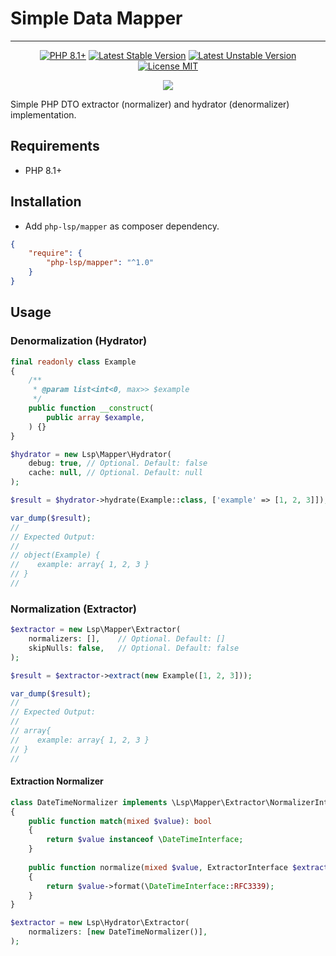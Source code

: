 # Simple Data Mapper

---

<p align="center">
    <a href="https://packagist.org/packages/php-lsp/mapper"><img src="https://poser.pugx.org/php-lsp/mapper/require/php?style=for-the-badge" alt="PHP 8.1+"></a>
    <a href="https://packagist.org/packages/php-lsp/mapper"><img src="https://poser.pugx.org/php-lsp/mapper/version?style=for-the-badge" alt="Latest Stable Version"></a>
    <a href="https://packagist.org/packages/php-lsp/mapper"><img src="https://poser.pugx.org/php-lsp/mapper/v/unstable?style=for-the-badge" alt="Latest Unstable Version"></a>
    <a href="https://raw.githubusercontent.com/php-lsp/mapper/blob/master/LICENSE"><img src="https://poser.pugx.org/php-lsp/mapper/license?style=for-the-badge" alt="License MIT"></a>
</p>
<p align="center">
    <a href="https://github.com/php-lsp/mapper/actions"><img src="https://github.com/php-lsp/mapper/workflows/tests/badge.svg"></a>
</p>


Simple PHP DTO extractor (normalizer) and hydrator (denormalizer) implementation.

## Requirements

- PHP 8.1+

## Installation

- Add `php-lsp/mapper` as composer dependency.

```json
{
    "require": {
        "php-lsp/mapper": "^1.0"
    }
}
```

## Usage

### Denormalization (Hydrator)

```php
final readonly class Example 
{
    /**
     * @param list<int<0, max>> $example
     */
    public function __construct(
        public array $example,
    ) {}
}

$hydrator = new Lsp\Mapper\Hydrator(
    debug: true, // Optional. Default: false
    cache: null, // Optional. Default: null
);

$result = $hydrator->hydrate(Example::class, ['example' => [1, 2, 3]]);

var_dump($result);
//
// Expected Output:
//
// object(Example) {
//    example: array{ 1, 2, 3 }
// }
//
```

### Normalization (Extractor)

```php
$extractor = new Lsp\Mapper\Extractor(
    normalizers: [],    // Optional. Default: []
    skipNulls: false,   // Optional. Default: false
);

$result = $extractor->extract(new Example([1, 2, 3]));

var_dump($result);
//
// Expected Output:
//
// array{
//    example: array{ 1, 2, 3 }
// }
//
```

#### Extraction Normalizer

```php
class DateTimeNormalizer implements \Lsp\Mapper\Extractor\NormalizerInterface 
{
    public function match(mixed $value): bool
    {
        return $value instanceof \DateTimeInterface;
    }
    
    public function normalize(mixed $value, ExtractorInterface $extractor): string
    {
        return $value->format(\DateTimeInterface::RFC3339);
    }
}

$extractor = new Lsp\Hydrator\Extractor(
    normalizers: [new DateTimeNormalizer()],
);
```
